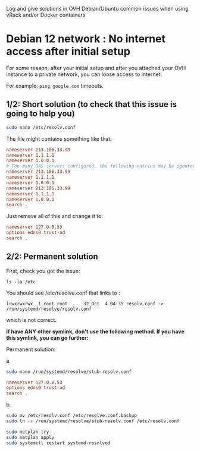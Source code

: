 
Log and give solutions in OVH Debian/Ubuntu common issues when using vRack and/or Docker containers

# Debian 12 network : No internet access after initial setup

For some reason, after your initial setup and after you attached your OVH instance to a private network, you can loose access to internet.

For example: `ping google.com` timeouts.

## 1/2: Short solution (to check that this issue is going to help you)

```bash
sudo nano /etc/resolv.conf
```

The file might contains something like that: 

```conf
nameserver 213.186.33.99
nameserver 1.1.1.1
nameserver 1.0.0.1
# Too many DNS servers configured, the following entries may be ignored.
nameserver 213.186.33.99
nameserver 1.1.1.1
nameserver 1.0.0.1
nameserver 213.186.33.99
nameserver 1.1.1.1
nameserver 1.0.0.1
search .
```

Just remove all of this and change it to:
```conf
nameserver 127.0.0.53
options edns0 trust-ad
search .
```

## 2/2: Permanent solution 

First, check you got the issue:
```
ls -la /etc
```

You should see /etc/resolve.conf that links to :
```
lrwxrwxrwx  1 root root      32 Oct  4 04:35 resolv.conf -> /run/systemd/resolve/resolv.conf
```
which is not correct.

**If have ANY other symlink, don't use the following method. If you have this symlink, you can go further:**

Permanent solution:

a.
```bash
sudo nano /run/systemd/resolve/stub-resolv.conf
```
```conf
nameserver 127.0.0.53
options edns0 trust-ad
search .
```

b.
```bash
sudo mv /etc/resolv.conf /etc/resolve.conf.backup
sudo ln -s /run/systemd/resolve/stub-resolv.conf /etc/resolv.conf

sudo netplan try
sudo netplan apply
sudo systemctl restart systemd-resolved
```
